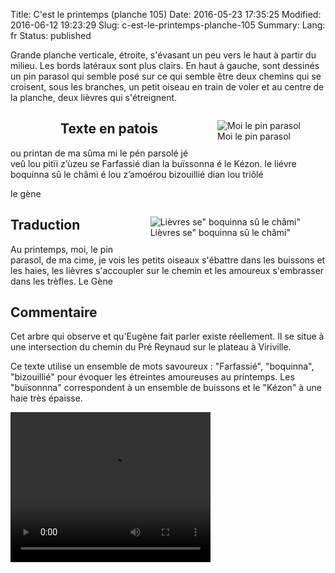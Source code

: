Title: C'est le printemps (planche 105)
Date: 2016-05-23 17:35:25
Modified: 2016-06-12 19:23:29
Slug: c-est-le-printemps-planche-105
Summary: 
Lang: fr
Status: published

<p style"text-align:justify;">Grande planche verticale, étroite, s'évasant un peu vers le haut à partir du milieu. Les bords latéraux sont plus clairs. En haut à gauche, sont dessinés un pin parasol qui semble posé sur ce qui semble être deux chemins qui se croisent, sous les branches, un petit oiseau en train de voler et au centre de la planche, deux lièvres qui s'étreignent.</p>

<figure class="image-block" style="float: left;">
  <img alt="" src="{static}/images/planche_105.png">
  <figcaption style="max-width: 171px"></figcaption>
</figure>

<figure class="image-block" style="float: right;">
  <img alt="Moi le pin parasol" src="{static}/images/planche_105_detail_dessin_arbre.png">
  <figcaption style="max-width: 193px">Moi le pin parasol</figcaption>
</figure>


## Texte en patois
ou printan de ma sûma mi le pén parsolé jé veû lou pitïi z’ùzeu se Farfassié dian la  buïssonna é le Kézon. le  liévre boquinna sû le châmi é lou z’amoérou bizouillié dian lou triôlé

le gène

<figure class="image-block" style="float: right;">
  <img alt="Lièvres se&quot; boquinna sû le châmi&quot;" src="{static}/images/planche_105_detail_dessin_lievres.png">
  <figcaption style="max-width: 600px">Lièvres se&quot; boquinna sû le châmi&quot;</figcaption>
</figure>

## Traduction
Au printemps, moi, le pin parasol, de ma cime, je vois les petits oiseaux s'ébattre dans les buissons et les haies, les lièvres s'accoupler sur le chemin et les amoureux s'embrasser dans les trèfles.
Le Gène

## Commentaire
Cet arbre qui observe et qu'Eugène fait parler existe réellement. Il se situe à une intersection du chemin du Pré Reynaud sur le plateau à Viriville.

Ce texte utilise un ensemble de mots savoureux : "Farfassié", "boquinna", "bizouillié" pour évoquer les étreintes amoureuses au printemps.
Les "buïsonnna" correspondent à un ensemble de buissons et le "Kézon" à une haie très épaisse.




<video width="320" height="240" controls>
  <source src="https://d1njpgd0ygatdn.cloudfront.net/video_105-2.mp4" type="video/mp4">
</video>
